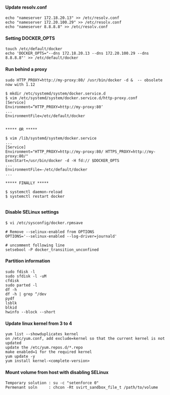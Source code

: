 

#### Update resolv.conf
```
echo "nameserver 172.18.20.13" >> /etc/resolv.conf
echo "nameserver 172.20.100.29" >> /etc/resolv.conf
echo "nameserver 8.8.8.8" >> /etc/resolv.conf
```

#### Setting DOCKER_OPTS
```
touch /etc/default/docker
echo 'DOCKER_OPTS="--dns 172.18.20.13 --dns 172.20.100.29 --dns 8.8.8.8"' >> /etc/default/docker
```

#### Run behind a proxy
```
sudo HTTP_PROXY=http://my-proxy:80/ /usr/bin/docker -d &  -- obsolete now with 1.12

$ mkdir /etc/systemd/system/docker.service.d
$ vim /etc/systemd/system/docker.service.d/http-proxy.conf
[Service]
Environment=”HTTP_PROXY=http://my-proxy:80″
...
EnvironmentFile=/etc/default/docker


***** OR *****

$ vim /lib/systemd/system/docker.service
...
[Service]
Environment="HTTP_PROXY=http://my-proxy:80/ HTTPS_PROXY=http://my-proxy:80/"
ExecStart=/usr/bin/docker -d -H fd:// $DOCKER_OPTS
...
EnvironmentFile=-/etc/default/docker
...

***** FINALLY *****

$ systemctl daemon-reload
$ systemctl restart docker


```

#### Disable SELinux settings
```
$ vi /etc/sysconfig/docker.rpmsave

# Remove --selinux-enabled from OPTIONS
OPTIONS='--selinux-enabled --log-driver=journald'

# uncomment following line
setsebool -P docker_transition_unconfined
```

#### Partition information
```
sudo fdisk -l
sudo sfdisk -l -uM
cfdisk 
sudo parted -l
df -h
df -h | grep ^/dev
pydf
lsblk
blkid
hwinfo --block --short
```

#### Update linux kernel from 3 to 4
```
yum list --showduplicates kernel
on /etc/yum.conf, add exclude=kernel so that the current kernel is not updated
update the /etc/yum.repos.d/*.repo
make enabled=1 for the required kernel
yum update -y
yum install kernel-<complete-version>
```

#### Mount volume from host with disabling SELinux
```
Temporary solution : su -c "setenforce 0" 
Permenant soln     : chcon -Rt svirt_sandbox_file_t /path/to/volume
```

